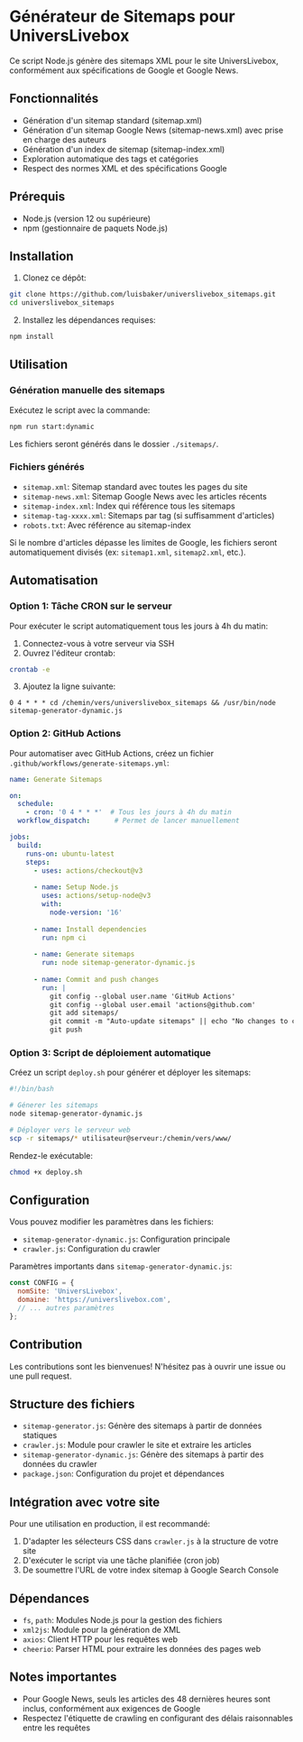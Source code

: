 # Générateur de Sitemaps pour UniversLivebox

Ce script Node.js génère des sitemaps XML pour le site UniversLivebox, conformément aux spécifications de Google et Google News.

## Fonctionnalités

- Génération d'un sitemap standard (sitemap.xml)
- Génération d'un sitemap Google News (sitemap-news.xml) avec prise en charge des auteurs
- Génération d'un index de sitemap (sitemap-index.xml)
- Exploration automatique des tags et catégories
- Respect des normes XML et des spécifications Google

## Prérequis

- Node.js (version 12 ou supérieure)
- npm (gestionnaire de paquets Node.js)

## Installation

1. Clonez ce dépôt:
```bash
git clone https://github.com/luisbaker/universlivebox_sitemaps.git
cd universlivebox_sitemaps
```

2. Installez les dépendances requises:
```bash
npm install
```

## Utilisation

### Génération manuelle des sitemaps

Exécutez le script avec la commande:

```bash
npm run start:dynamic
```

Les fichiers seront générés dans le dossier `./sitemaps/`.

### Fichiers générés

- `sitemap.xml`: Sitemap standard avec toutes les pages du site
- `sitemap-news.xml`: Sitemap Google News avec les articles récents
- `sitemap-index.xml`: Index qui référence tous les sitemaps
- `sitemap-tag-xxxx.xml`: Sitemaps par tag (si suffisamment d'articles)
- `robots.txt`: Avec référence au sitemap-index

Si le nombre d'articles dépasse les limites de Google, les fichiers seront automatiquement divisés (ex: `sitemap1.xml`, `sitemap2.xml`, etc.).

## Automatisation

### Option 1: Tâche CRON sur le serveur

Pour exécuter le script automatiquement tous les jours à 4h du matin:

1. Connectez-vous à votre serveur via SSH
2. Ouvrez l'éditeur crontab:
```bash
crontab -e
```

3. Ajoutez la ligne suivante:
```
0 4 * * * cd /chemin/vers/universlivebox_sitemaps && /usr/bin/node sitemap-generator-dynamic.js
```

### Option 2: GitHub Actions

Pour automatiser avec GitHub Actions, créez un fichier `.github/workflows/generate-sitemaps.yml`:

```yaml
name: Generate Sitemaps

on:
  schedule:
    - cron: '0 4 * * *'  # Tous les jours à 4h du matin
  workflow_dispatch:      # Permet de lancer manuellement

jobs:
  build:
    runs-on: ubuntu-latest
    steps:
      - uses: actions/checkout@v3
      
      - name: Setup Node.js
        uses: actions/setup-node@v3
        with:
          node-version: '16'
          
      - name: Install dependencies
        run: npm ci
        
      - name: Generate sitemaps
        run: node sitemap-generator-dynamic.js
        
      - name: Commit and push changes
        run: |
          git config --global user.name 'GitHub Actions'
          git config --global user.email 'actions@github.com'
          git add sitemaps/
          git commit -m "Auto-update sitemaps" || echo "No changes to commit"
          git push
```

### Option 3: Script de déploiement automatique

Créez un script `deploy.sh` pour générer et déployer les sitemaps:

```bash
#!/bin/bash

# Génerer les sitemaps
node sitemap-generator-dynamic.js

# Déployer vers le serveur web
scp -r sitemaps/* utilisateur@serveur:/chemin/vers/www/
```

Rendez-le exécutable:
```bash
chmod +x deploy.sh
```

## Configuration

Vous pouvez modifier les paramètres dans les fichiers:

- `sitemap-generator-dynamic.js`: Configuration principale
- `crawler.js`: Configuration du crawler

Paramètres importants dans `sitemap-generator-dynamic.js`:
```javascript
const CONFIG = {
  nomSite: 'UniversLivebox',
  domaine: 'https://universlivebox.com',
  // ... autres paramètres
};
```

## Contribution

Les contributions sont les bienvenues! N'hésitez pas à ouvrir une issue ou une pull request.

## Structure des fichiers

- `sitemap-generator.js`: Génère des sitemaps à partir de données statiques
- `crawler.js`: Module pour crawler le site et extraire les articles
- `sitemap-generator-dynamic.js`: Génère des sitemaps à partir des données du crawler
- `package.json`: Configuration du projet et dépendances

## Intégration avec votre site

Pour une utilisation en production, il est recommandé:

1. D'adapter les sélecteurs CSS dans `crawler.js` à la structure de votre site
2. D'exécuter le script via une tâche planifiée (cron job)
3. De soumettre l'URL de votre index sitemap à Google Search Console

## Dépendances

- `fs`, `path`: Modules Node.js pour la gestion des fichiers
- `xml2js`: Module pour la génération de XML
- `axios`: Client HTTP pour les requêtes web
- `cheerio`: Parser HTML pour extraire les données des pages web

## Notes importantes

- Pour Google News, seuls les articles des 48 dernières heures sont inclus, conformément aux exigences de Google
- Respectez l'étiquette de crawling en configurant des délais raisonnables entre les requêtes 